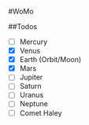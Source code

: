 #WoMo

##Todos

- [ ] Mercury 
- [x] Venus
- [x] Earth (Orbit/Moon)
- [x] Mars 
- [ ] Jupiter 
- [ ] Saturn 
- [ ] Uranus 
- [ ] Neptune 
- [ ] Comet Haley